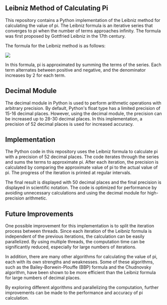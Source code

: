 ## Leibniz Method of Calculating Pi

This repository contains a Python implementation of the Leibniz method for calculating the value of pi. The Leibniz formula is an iterative series that converges to pi when the number of terms approaches infinity. The formula was first proposed by Gottfried Leibniz in the 17th century.

The formula for the Leibniz method is as follows:

<img src="https://render.githubusercontent.com/render/math?math=\large \frac{\pi}{4} = \sum_{n=0}^{\infty} \frac{(-1)^n}{2n+1}">

In this formula, pi is approximated by summing the terms of the series. Each term alternates between positive and negative, and the denominator increases by 2 for each term.

## Decimal Module

The decimal module in Python is used to perform arithmetic operations with arbitrary precision. By default, Python's float type has a limited precision of 15-16 decimal places. However, using the decimal module, the precision can be increased up to 28-30 decimal places. In this implementation, a precision of 52 decimal places is used for increased accuracy.

## Implementation

The Python code in this repository uses the Leibniz formula to calculate pi with a precision of 52 decimal places. The code iterates through the series and sums the terms to approximate pi. After each iteration, the precision is calculated by comparing the approximate value of pi to the actual value of pi. The progress of the iteration is printed at regular intervals.

The final result is displayed with 50 decimal places and the final precision is displayed in scientific notation. The code is optimized for performance by avoiding unnecessary calculations and using the decimal module for high-precision arithmetic.

## Future Improvements

One possible improvement for this implementation is to split the iteration process between threads. Since each iteration of the Leibniz formula is independent of the previous iterations, the calculation can be easily parallelized. By using multiple threads, the computation time can be significantly reduced, especially for large numbers of iterations.

In addition, there are many other algorithms for calculating the value of pi, each with its own strengths and weaknesses. Some of these algorithms, such as the Bailey-Borwein-Plouffe (BBP) formula and the Chudnovsky algorithm, have been shown to be more efficient than the Leibniz formula for large numbers of decimal places.

By exploring different algorithms and parallelizing the computation, further improvements can be made to the performance and accuracy of pi calculation.
